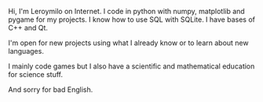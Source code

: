 Hi, I'm Leroymilo on Internet.
I code in python with numpy, matplotlib and pygame for my projects.
I know how to use SQL with SQLite.
I have bases of C++ and Qt.

I'm open for new projects using what I already know or to learn about new languages.

I mainly code games but I also have a scientific and mathematical education for science stuff.

And sorry for bad English.
